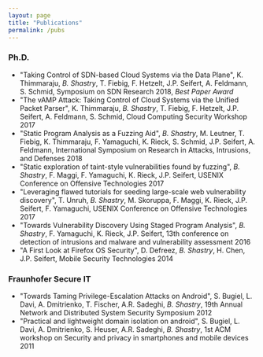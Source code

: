 ```yaml
---
layout: page
title: "Publications"
permalink: /pubs
---
```


### Ph.D.

- "Taking Control of SDN-based Cloud Systems via the Data Plane", K. Thimmaraju, *B. Shastry*, T. Fiebig, F. Hetzelt, J.P. Seifert, A. Feldmann, S. Schmid, Symposium on SDN Research 2018, *Best Paper Award*
- "The vAMP Attack: Taking Control of Cloud Systems via the Unified Packet Parser", K. Thimmaraju, *B. Shastry*, T. Fiebig, F. Hetzelt, J.P. Seifert, A. Feldmann, S. Schmid, Cloud Computing Security Workshop 2017
- "Static Program Analysis as a Fuzzing Aid", *B. Shastry*, M. Leutner, T. Fiebig, K. Thimmaraju, F. Yamaguchi, K. Rieck, S. Schmid, J.P. Seifert, A. Feldmann, International Symposium on Research in Attacks, Intrusions, and Defenses 2018
- "Static exploration of taint-style vulnerabilities found by fuzzing", *B. Shastry*, F. Maggi, F. Yamaguchi, K. Rieck, J.P. Seifert, USENIX Conference on Offensive Technologies 2017
- "Leveraging flawed tutorials for seeding large-scale web vulnerability discovery", T. Unruh, *B. Shastry*, M. Skoruppa, F. Maggi, K. Rieck, J.P. Seifert, F. Yamaguchi, USENIX Conference on Offensive Technologies 2017
- "Towards Vulnerability Discovery Using Staged Program Analysis", *B. Shastry*, F. Yamaguchi, K. Rieck, J.P. Seifert, 13th conference on detection of intrusions and malware and vulnerability assessment 2016
- "A First Look at Firefox OS Security", D. Defreez, *B. Shastry*, H. Chen, J.P. Seifert, Mobile Security Technologies 2014

### Fraunhofer Secure IT
- "Towards Taming Privilege-Escalation Attacks on Android", S. Bugiel, L. Davi, A. Dmitrienko, T. Fischer, A.R. Sadeghi, *B. Shastry*, 19th Annual Network and Distributed System Security Symposium 2012
- "Practical and lightweight domain isolation on android", S. Bugiel, L. Davi, A. Dmitrienko, S. Heuser, A.R. Sadeghi, *B. Shastry*, 1st ACM workshop on Security and privacy in smartphones and mobile devices 2011
